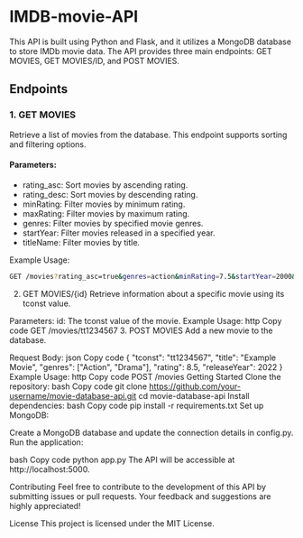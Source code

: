 # IMDB-movie-API

This API is built using Python and Flask, and it utilizes a MongoDB database to store IMDb movie data. The API provides three main endpoints: GET MOVIES, GET MOVIES/ID, and POST MOVIES.

## Endpoints
### 1. GET MOVIES
Retrieve a list of movies from the database. This endpoint supports sorting and filtering options.

#### Parameters:

- rating_asc: Sort movies by ascending rating.
- rating_desc: Sort movies by descending rating.
- minRating: Filter movies by minimum rating.
- maxRating: Filter movies by maximum rating.
- genres: Filter movies by specified movie genres.
- startYear: Filter movies released in a specified year.
- titleName: Filter movies by title.

Example Usage:

   ```bash
   GET /movies?rating_asc=true&genres=action&minRating=7.5&startYear=2000&titleName=example
   ```

2. GET MOVIES/{id}
Retrieve information about a specific movie using its tconst value.

Parameters:
id: The tconst value of the movie.
Example Usage:
http
Copy code
GET /movies/tt1234567
3. POST MOVIES
Add a new movie to the database.

Request Body:
json
Copy code
{
  "tconst": "tt1234567",
  "title": "Example Movie",
  "genres": ["Action", "Drama"],
  "rating": 8.5,
  "releaseYear": 2022
}
Example Usage:
http
Copy code
POST /movies
Getting Started
Clone the repository:
bash
Copy code
git clone https://github.com/your-username/movie-database-api.git
cd movie-database-api
Install dependencies:
bash
Copy code
pip install -r requirements.txt
Set up MongoDB:

Create a MongoDB database and update the connection details in config.py.
Run the application:

bash
Copy code
python app.py
The API will be accessible at http://localhost:5000.

Contributing
Feel free to contribute to the development of this API by submitting issues or pull requests. Your feedback and suggestions are highly appreciated!

License
This project is licensed under the MIT License.
